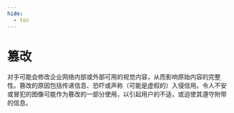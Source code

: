 ```yaml
---
hide:
  - toc
---
```


# 篡改

对手可能会修改企业网络内部或外部可用的视觉内容，从而影响原始内容的完整性。篡改的原因包括传递信息、恐吓或声称（可能是虚假的）入侵信用。令人不安或冒犯的图像可能作为篡改的一部分使用，以引起用户的不适，或迫使其遵守附带的信息。 
